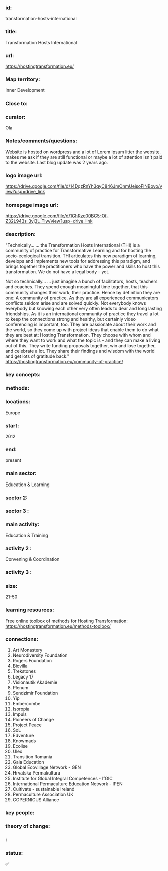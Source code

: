 ### id: 
  transformation-hosts-international
### title: 
  Transformation Hosts International
### url: 
  https://hostingtransformation.eu/
### Map territory: 
  Inner Development
### Close to: 
  
### curator: 
  Ola
### Notes/comments/questions: 
  Website is hosted on wordpress and a lot of Lorem ipsum litter the website. makes me ask if they are still functional or maybe a lot of attention isn't paid to the website. Last blog update was 2 years ago.
### logo image url: 
  https://drive.google.com/file/d/14DqzRnYh3qyC846JmOnmUeisoFlNBovo/view?usp=drive_link
### homepage image url: 
  https://drive.google.com/file/d/1GhRze00BC5-Of-Z32L943s_3yj3L_Tlw/view?usp=drive_link
### description: 
  "Technically…
… the Transformation Hosts International (THI) is a community of practice for Transformative Learning and for hosting the socio-ecological transition. THI articulates this new paradigm of learning, develops and implements new tools for addressing this paradigm, and brings together the practitioners who have the power and skills to host this transformation. We do not have a legal body – yet.

Not so technically…
… just imagine a bunch of facilitators, hosts, teachers and coaches. They spend enough meaningful time together, that this community changes their work, their practice. Hence by definition they are one: A community of practice.
As they are all experienced communicators conflicts seldom arise and are solved quickly. Not everybody knows everybody but knowing each other very often leads to dear and long lasting friendships. As it is an international community of practice they travel a lot to keep the connections strong and healthy, but certainly video conferencing is important, too. They are passionate about their work and the world, so they come up with project ideas that enable them to do what they are best at: Hosting Transformation. They choose with whom and where they want to work and what the topic is – and they can make a living out of this. They write funding proposals together, win and lose together, and celebrate a lot. They share their findings and wisdom with the world and get lots of gratitude back."
https://hostingtransformation.eu/community-of-practice/ 
### key concepts: 
  
### methods: 
  
### locations: 
  Europe
### start: 
  2012
### end: 
  present
### main sector: 
  Education & Learning
### sector 2: 
  
### sector 3 : 
  
### main activity: 
  Education & Training
### activity 2 : 
  Convening & Coordination
### activity 3 : 
  
### size: 
  21-50
### learning resources: 
  Free online toolbox of methods for Hosting Transformation: 
https://hostingtransformation.eu/methods-toolbox/ 
### connections: 
  1. Art Monastery
2. Neurodiversity Foundation
3. Rogers Foundation
4. Biovilla
5. Trekstones
6. Legacy 17
7. Visionautik Akademie
8. Plenum
9. Sendzimir Foundation
10. Yip
11. Embercombe
12. Isoropia
13. Impuls
14. Pioneers of Change
15. Project Peace
16. SoL
17. Edventure
18. Knowmads
19. Ecolise
20. Ulex
21. Transition Romania
22. Gaia Education
23. Global Ecovillage Network - GEN
24. Hrvatska Permakultura
25. Institute for Global Integral Competences - IfGIC
26. International Permaculture Education Network - IPEN
27. Cultivate - sustainable Ireland
28. Permaculture Association UK
29. COPERNICUS Alliance
### key people: 
  
### theory of change: 
  
### : 
  
### status: 
  ✅
